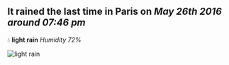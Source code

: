 ## It rained the last time in Paris on *May 26th 2016 around 07:46 pm*
💧  **light rain** *Humidity 72%*

![light rain](http://openweathermap.org/img/w/10n.png)
